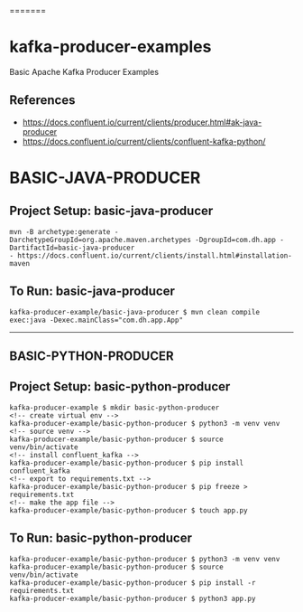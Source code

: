 
=======
# kafka-producer-examples
Basic Apache Kafka Producer Examples

## References
- https://docs.confluent.io/current/clients/producer.html#ak-java-producer
- https://docs.confluent.io/current/clients/confluent-kafka-python/


# BASIC-JAVA-PRODUCER
## Project Setup: basic-java-producer
```
mvn -B archetype:generate -DarchetypeGroupId=org.apache.maven.archetypes -DgroupId=com.dh.app -DartifactId=basic-java-producer
- https://docs.confluent.io/current/clients/install.html#installation-maven
```
## To Run: basic-java-producer
```
kafka-producer-example/basic-java-producer $ mvn clean compile exec:java -Dexec.mainClass="com.dh.app.App"
```

---

## BASIC-PYTHON-PRODUCER
## Project Setup: basic-python-producer
```
kafka-producer-example $ mkdir basic-python-producer
<!-- create virtual env -->
kafka-producer-example/basic-python-producer $ python3 -m venv venv
<!-- source venv -->
kafka-producer-example/basic-python-producer $ source venv/bin/activate
<!-- install confluent_kafka -->
kafka-producer-example/basic-python-producer $ pip install confluent_kafka
<!-- export to requirements.txt -->
kafka-producer-example/basic-python-producer $ pip freeze > requirements.txt
<!-- make the app file -->
kafka-producer-example/basic-python-producer $ touch app.py
```
## To Run: basic-python-producer
```
kafka-producer-example/basic-python-producer $ python3 -m venv venv
kafka-producer-example/basic-python-producer $ source venv/bin/activate
kafka-producer-example/basic-python-producer $ pip install -r requirements.txt
kafka-producer-example/basic-python-producer $ python3 app.py
```